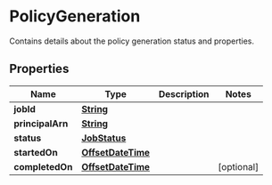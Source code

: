 

# PolicyGeneration

Contains details about the policy generation status and properties.

## Properties

| Name | Type | Description | Notes |
|------------ | ------------- | ------------- | -------------|
|**jobId** | [**String**](String.md) |  |  |
|**principalArn** | [**String**](String.md) |  |  |
|**status** | [**JobStatus**](JobStatus.md) |  |  |
|**startedOn** | [**OffsetDateTime**](OffsetDateTime.md) |  |  |
|**completedOn** | [**OffsetDateTime**](OffsetDateTime.md) |  |  [optional] |



